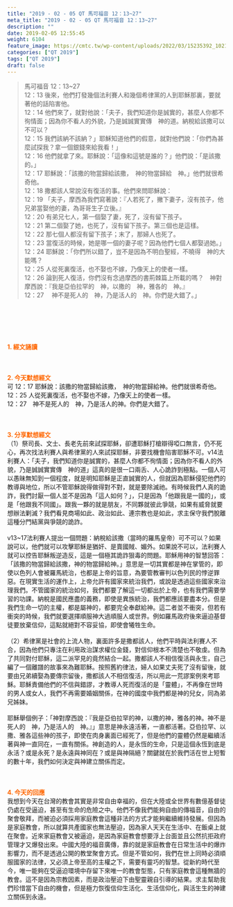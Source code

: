 ```yaml
---
title: "2019 - 02 - 05 QT 馬可福音 12：13~27"
meta_title: "2019 - 02 - 05 QT 馬可福音 12：13~27"
description: ""
date: 2019-02-05 12:55:45
weight: 6104
feature_image: https://cmtc.tw/wp-content/uploads/2022/03/15235392_10211799862337740_180693556567566654_o-1.webp
categories: ["QT 2019"]
tags: ["QT 2019"]
draft: false
---
```


<blockquote>馬可福音 12：13~27<br />
12：13 後來，他們打發幾個法利賽人和幾個希律黨的人到耶穌那裏，要就著他的話陷害他。<br />
12：14 他們來了，就對他說：「夫子，我們知道你是誠實的，甚麼人你都不徇情面；因為你不看人的外貌，乃是誠誠實實傳　神的道。納稅給該撒可以不可以？<br />
12：15 我們該納不該納？」耶穌知道他們的假意，就對他們說：「你們為甚麼試探我？拿一個銀錢來給我看！」<br />
12：16 他們就拿了來。耶穌說：「這像和這號是誰的？」他們說：「是該撒的。」<br />
12：17 耶穌說：「該撒的物當歸給該撒，　神的物當歸給　神。」他們就很希奇他。<br />
12：18 撒都該人常說沒有復活的事。他們來問耶穌說：<br />
12：19 「夫子，摩西為我們寫著說：『人若死了，撇下妻子，沒有孩子，他兄弟當娶他的妻，為哥哥生子立後。』<br />
12：20 有弟兄七人，第一個娶了妻，死了，沒有留下孩子。<br />
12：21 第二個娶了她，也死了，沒有留下孩子。第三個也是這樣。<br />
12：22 那七個人都沒有留下孩子；末了，那婦人也死了。<br />
12：23 當復活的時候，她是哪一個的妻子呢？因為他們七個人都娶過她。」<br />
12：24 耶穌說：「你們所以錯了，豈不是因為不明白聖經，不曉得　神的大能嗎？<br />
12：25 人從死裏復活，也不娶也不嫁，乃像天上的使者一樣。<br />
12：26 論到死人復活，你們沒有念過摩西的書荊棘篇上所載的嗎？　神對摩西說：『我是亞伯拉罕的　神，以撒的　神，雅各的　神。』<br />
12：27 　神不是死人的　神，乃是活人的　神。你們是大錯了。」</blockquote><br />
&nbsp;<br />
<br />
&nbsp;<br />
<br />
<span style="color: #ff6600;"><strong>1. </strong><strong>經文誦讀</strong></span><br />
<br />
<span style="color: #ff6600;"><strong> </strong></span><br />
<br />
<span style="color: #ff6600;"><strong>2. 今天默想</strong><strong>經文<br />
</strong></span>可 12：17 耶穌說：該撒的物當歸給該撒，　神的物當歸給神。他們就很希奇他。<br />
12：25 人從死裏復活，也不娶也不嫁，乃像天上的使者一樣。<br />
12：27　神不是死人的　神，乃是活人的神。你們是大錯了。<br />
<br />
&nbsp;<br />
<br />
<span style="color: #ff6600;"><strong>3. 分享默想經文<br />
</strong></span>（1）祭司長、文士、長老先前來試探耶穌，卻遭耶穌打槍辯得啞口無言，仍不死心，再次找法利賽人與希律黨的人來試探耶穌，非要找機會陷害耶穌不可。v14法利賽人：「夫子，我們知道你是誠實的，甚麼人你都不徇情面；因為你不看人的外貌，乃是誠誠實實傳　神的道」這真的是很一口兩舌、人心詭詐到極點。一個人可以愚昧無知到一個程度，就是明知耶穌是正直誠實的人，但就因為耶穌侵犯他們的教導與地位，所以不管耶穌說得做得對不對，就是要除滅祂。有時候我們人真的詭詐，我們討厭一個人並不是因為「這人如何？」，只是因為「他跟我是一國的」，或是「他跟我不同國」。跟我一夥的就是朋友，不同夥就彼此爭競，如果有威脅就要想辦法剿滅？我們看見商場如此、政治如此、連宗教也是如此，求主保守我們脫離這種分門結黨與爭競的詭詐。<br />
<br />
v13~17法利賽人提出一個問題：納稅給該撒（當時的羅馬皇帝）可不可以？如果說可以，他們就可以攻擊耶穌是猶奸、是賣國賊、媚外。如果說不可以，法利賽人就可以控告耶穌叛逆造反，這是一個極其詭詐狠毒的問題。耶穌用神的智慧回答：「該撒的物當歸給該撒，神的物當歸給神。」意思是一切其實都是神在掌管的，即使以色列人會被羅馬統治，也都是上帝的旨意，為要管教審判以色列民的悖逆罪惡。在現實生活的運作上，上帝允許有國家來統治我們，或說是透過這些國家來治理我們。不管國家的統治如何，我們都要了解這一切都出於上帝，也有我們需要學習的功課。納稅是國民應盡的義務，即使是異族統治，我們都應該要盡本分。但是我們生命一切的主權，都是屬神的，都要完全奉獻給神。這二者並不衝突，但若有衝突的時候，我們就要選擇順服神大過順服人或世界。例如羅馬政府後來逼迫基督徒要放棄信仰，這點就絕對不容妥協，即使會犧牲生命。<br />
<br />
（2）希律黨是社會的上流人物，裏面許多是撒都該人，他們平時與法利賽人不合，因為他們只專注在利用政治謀求權位金錢，對信仰根本不清楚也不敬虔。但為了共同對付耶穌，這二派罕見的竟然結合一起。撒都該人不相信復活與永生，自己編了一個離譜的故事來為難耶穌。按照舊約律法，婦人如果丈夫死了沒有留後，就要由兄弟續娶為要傳宗留後，撒都該人不相信復活，所以用此一荒謬案例來考耶穌。耶穌責備他們的不信與錯謬，才教導人死而復活的是「靈體」，不再像在世時的男人或女人，我們不再需要婚姻關係，在神的國度中我們都是神的兒女，同為弟兄姊妹。<br />
<br />
耶穌舉個例子：「神對摩西說：『我是亞伯拉罕的神，以撒的神，雅各的神。神不是死人的　神，乃是活人的　神。』」意思是神永遠活著，一直都活著。亞伯拉罕、以撒、雅各這些神的孩子，即使在肉身裏面已經死了，但是他們的靈體仍然是繼續活著與神一直同在，一直有關係。神創造的人，是永恆的生命，只是這個永恆到底是永活？或是永死？是永遠與神同在？或是與神隔絕？關鍵就在於我們活在世上短暫的數十年，我們如何決定與神建立關係而定。<br />
<br />
&nbsp;<br />
<br />
<span style="color: #ff6600;"><strong>4. 今天的回應<br />
</strong></span>我想到今天在台灣的教會其實是非常自由幸福的，但在大陸或全世界有數億基督徒仍處在受逼迫，甚至有生命的危險之中。他們不像我們能夠自由的傳福音，自由的聚會敬拜，而被迫必須採用家庭教會這種非法的方式才能夠繼續維持發展。但因為是家庭教會，所以就算共產國家也無法壓迫，因為家人天天在生活中、在飯桌上就在聚會。近來家庭教會又被逼迫，是因為家庭教會想要浮上台面並且公然抗拒政府管理才又爆發出來。中國大陸的福音廣傳，靠的就是家庭教會在日常生活中的爆炸影響力，而不是透過公開的教堂聚會方式。但是不管如何，我們在世上同時必須順服國家的法律，又必須上帝至高的主權之下，需要有靈巧的智慧。從新約時代至今，唯一能夠在受逼迫環境中存留下來唯一的教會型態，只有家庭教會這種無牆的教會。這不是因為宗教因素，而是政治壓迫下由聖靈親自引導的結果。求主幫助我們珍惜當下自由的機會，但是極力恢復信仰生活化、生活信仰化，與活生生的神建立關係到永遠。<br />
<br />
&nbsp;
        